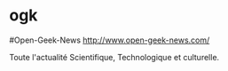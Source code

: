 ogk
===

#Open-Geek-News
http://www.open-geek-news.com/

Toute l'actualité Scientifique, Technologique et culturelle.

